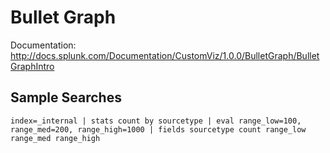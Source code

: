# Bullet Graph

Documentation:
http://docs.splunk.com/Documentation/CustomViz/1.0.0/BulletGraph/BulletGraphIntro

## Sample Searches

```
index=_internal | stats count by sourcetype | eval range_low=100, range_med=200, range_high=1000 | fields sourcetype count range_low range_med range_high
```